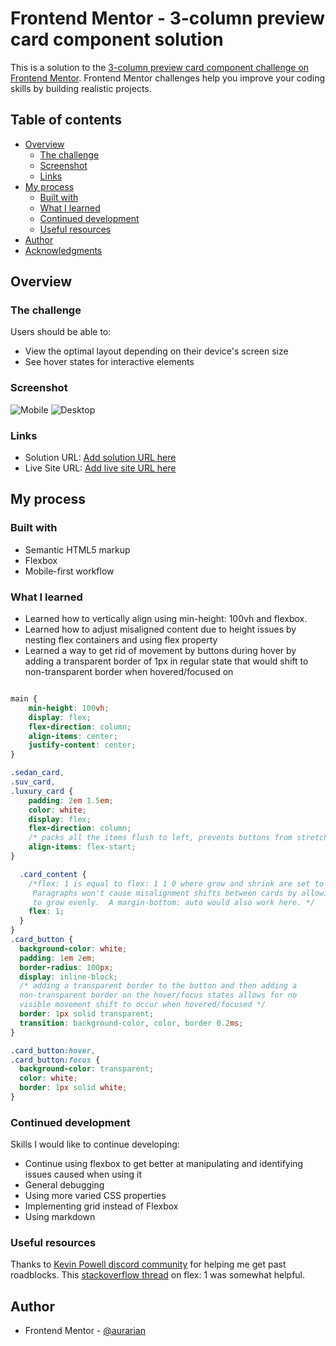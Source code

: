 # Frontend Mentor - 3-column preview card component solution

This is a solution to the [3-column preview card component challenge on Frontend Mentor](https://www.frontendmentor.io/challenges/3column-preview-card-component-pH92eAR2-). Frontend Mentor challenges help you improve your coding skills by building realistic projects.

## Table of contents

- [Overview](#overview)
  - [The challenge](#the-challenge)
  - [Screenshot](#screenshot)
  - [Links](#links)
- [My process](#my-process)
  - [Built with](#built-with)
  - [What I learned](#what-i-learned)
  - [Continued development](#continued-development)
  - [Useful resources](#useful-resources)
- [Author](#author)
- [Acknowledgments](#acknowledgments)

## Overview

### The challenge

Users should be able to:

- View the optimal layout depending on their device's screen size
- See hover states for interactive elements

### Screenshot

![Mobile](images/finished_mobile.png)
![Desktop](images/finished_desktop.png)

### Links

- Solution URL: [Add solution URL here](https://your-solution-url.com)
- Live Site URL: [Add live site URL here](https://your-live-site-url.com)

## My process

### Built with

- Semantic HTML5 markup
- Flexbox
- Mobile-first workflow

### What I learned

- Learned how to vertically align using min-height: 100vh and flexbox.
- Learned how to adjust misaligned content due to height issues by nesting flex containers and using flex property
- Learned a way to get rid of movement by buttons during hover by adding a transparent border of 1px in regular state that would shift to non-transparent border when hovered/focused on

```css

main {
    min-height: 100vh;
    display: flex;
    flex-direction: column;
    align-items: center;
    justify-content: center;
}

.sedan_card,
.suv_card,
.luxury_card {
    padding: 2em 1.5em;
    color: white;
    display: flex;
    flex-direction: column;
    /* packs all the items flush to left, prevents buttons from stretching all the way*/
    align-items: flex-start;
}

  .card_content {
    /*flex: 1 is equal to flex: 1 1 0 where grow and shrink are set to 1 and basis is set to 0
     Paragraphs won't cause misalignment shifts between cards by allowing card-content (paragraphs)
     to grow evenly.  A margin-bottom: auto would also work here. */
    flex: 1;
  }
}
.card_button {
  background-color: white;
  padding: 1em 2em;
  border-radius: 100px;
  display: inline-block;
  /* adding a transparent border to the button and then adding a
  non-transparent border on the hover/focus states allows for no
  visible movement shift to occur when hovered/focused */
  border: 1px solid transparent;
  transition: background-color, color, border 0.2ms;
}

.card_button:hover,
.card_button:focus {
  background-color: transparent;
  color: white;
  border: 1px solid white;
}
```

### Continued development

Skills I would like to continue developing:

- Continue using flexbox to get better at manipulating and identifying issues caused when using it
- General debugging
- Using more varied CSS properties
- Implementing grid instead of Flexbox
- Using markdown

### Useful resources

Thanks to [Kevin Powell discord community](https://discord.gg/KYDcWvPv) for helping me get past roadblocks.
This [stackoverflow thread](https://stackoverflow.com/questions/37386244/what-does-flex-1-mean) on flex: 1 was somewhat helpful.

## Author

- Frontend Mentor - [@aurarian](https://www.frontendmentor.io/profile/Aurarian)
